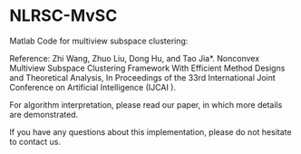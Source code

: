 # NLRSC-MvSC

Matlab Code for multiview subspace clustering:

Reference: Zhi Wang, Zhuo Liu, Dong Hu, and Tao Jia*. Nonconvex Multiview Subspace Clustering Framework With Efficient Method Designs and Theoretical Analysis, In Proceedings of the 33rd International Joint Conference on Artificial Intelligence (IJCAI ).

For algorithm interpretation, please read our paper, in which more details are demonstrated.

If you have any questions about this implementation, please do not hesitate to contact us.
